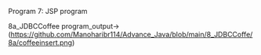 
Program 7: JSP program


 8a_JDBCCoffee program_output->(https://github.com/Manoharibr114/Advance_Java/blob/main/8_JDBCCoffe/8a/coffeeinsert.png)

 
